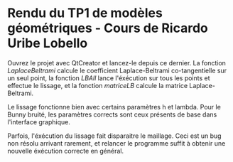 # Rendu du TP1 de modèles géométriques - Cours de Ricardo Uribe Lobello

Ouvrez le projet avec QtCreator et lancez-le depuis ce dernier. La fonction *LaplaceBeltrami* calcule le coefficient Laplace-Beltrami co-tangentielle sur un seul point, la fonction *LBAll* lance l'éxécution sur tous les points et effectue le lissage, et la fonction *matriceLB* calcule la matrice Laplace-Beltrami.


Le lissage fonctionne bien avec certains paramètres h et lambda. Pour le Bunny bruité, les paramètres corrects sont ceux présents de base dans l'interface graphique.


Parfois, l'éxécution du lissage fait disparaitre le maillage. Ceci est un bug non résolu arrivant rarement, et relancer le programme suffit à obtenir une nouvelle éxécution correcte en général.
